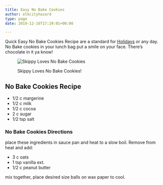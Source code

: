 ```yaml
---
title: Easy No Bake Cookies
author: elkcityhazard
type: page
date: 2019-12-16T17:29:01+00:00

---
```

Quick Easy No Bake Cookies Recipe are a standard for <a href="/wordpress/recipes-for-special-occasions-and-events/" rel="noopener noreferrer" target="_blank">Holidays</a> or any day. No Bake cookies in your lunch bag put a smile on your face. There&#8217;s chocolate in it ya know!<figure> 

![Skippy Loves No Bake Cookies][1] <figcaption>Skippy Loves No Bake Cookies!</figcaption></figure> 

## No Bake Cookies Recipe

  * 1/2 c margerine
  * 1/2 c milk
  * 1/2 c cocoa
  * 2 c sugar
  * 1/2 tsp salt

### No Bake Cookies Directions

place these ingredients in sauce pan and heat to a slow boil. Remove from heat and add:

  * 3 c oats
  * 1 tsp vanilla ext.
  * 1/2 c peanut butter

mix together, place desired size balls on wax paper to cool.

 [1]: http://www.quick-e-recipes.com/sitebuildercontent/sitebuilderpictures/.pond/skippy1024.JPG.w300h225.jpg